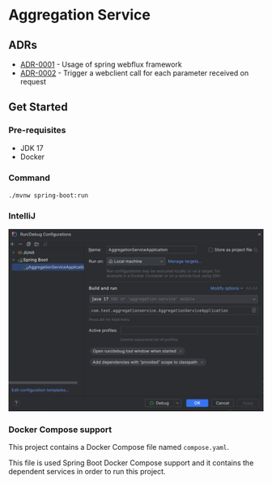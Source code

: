 # Aggregation Service

## ADRs

* [ADR-0001](doc/adr/0001-spring-webflux-usage.md) - Usage of spring webflux framework
* [ADR-0002](doc/adr/0002-trigger-call-for-each-parameter.md) - Trigger a webclient call for each parameter received on request

## Get Started

### Pre-requisites

* JDK 17
* Docker

### Command

```
./mvnw spring-boot:run
```

### IntelliJ

![img.png](doc/img.png)


### Docker Compose support
This project contains a Docker Compose file named `compose.yaml`.

This file is used Spring Boot Docker Compose support and it contains the dependent services in order to run this project.

